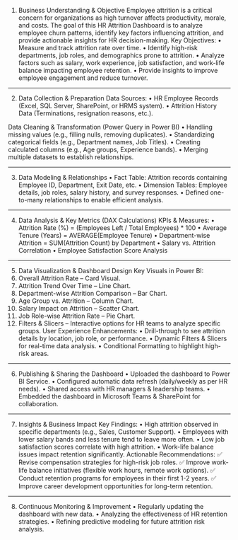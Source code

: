 1. Business Understanding & Objective
Employee attrition is a critical concern for organizations as high turnover affects productivity, morale, and costs. The goal of this HR Attrition Dashboard is to analyze employee churn patterns, identify key factors influencing attrition, and provide actionable insights for HR decision-making.
Key Objectives:
•	Measure and track attrition rate over time.
•	Identify high-risk departments, job roles, and demographics prone to attrition.
•	Analyze factors such as salary, work experience, job satisfaction, and work-life balance impacting employee retention.
•	Provide insights to improve employee engagement and reduce turnover.
________________________________________
2. Data Collection & Preparation
Data Sources:
•	HR Employee Records (Excel, SQL Server, SharePoint, or HRMS system).
•	Attrition History Data (Terminations, resignation reasons, etc.).

Data Cleaning & Transformation (Power Query in Power BI)
•	Handling missing values (e.g., filling nulls, removing duplicates).
•	Standardizing categorical fields (e.g., Department names, Job Titles).
•	Creating calculated columns (e.g., Age groups, Experience bands).
•	Merging multiple datasets to establish relationships.
________________________________________
3. Data Modeling & Relationships
•	Fact Table: Attrition records containing Employee ID, Department, Exit Date, etc.
•	Dimension Tables: Employee details, job roles, salary history, and survey responses.
•	Defined one-to-many relationships to enable efficient analysis.
________________________________________
4. Data Analysis & Key Metrics (DAX Calculations)
KPIs & Measures:
•	Attrition Rate (%) = (Employees Left / Total Employees) * 100
•	Average Tenure (Years) = AVERAGE(Employee Tenure)
•	Department-wise Attrition = SUM(Attrition Count) by Department
•	Salary vs. Attrition Correlation
•	Employee Satisfaction Score Analysis
________________________________________
5. Data Visualization & Dashboard Design
Key Visuals in Power BI:
1.	Overall Attrition Rate – Card Visual.
2.	Attrition Trend Over Time – Line Chart.
3.	Department-wise Attrition Comparison – Bar Chart.
4.	Age Group vs. Attrition – Column Chart.
5.	Salary Impact on Attrition – Scatter Chart.
6.	Job Role-wise Attrition Rate – Pie Chart.
7.	Filters & Slicers – Interactive options for HR teams to analyze specific groups.
User Experience Enhancements:
•	Drill-through to see attrition details by location, job role, or performance.
•	Dynamic Filters & Slicers for real-time data analysis.
•	Conditional Formatting to highlight high-risk areas.
________________________________________
6. Publishing & Sharing the Dashboard
•	Uploaded the dashboard to Power BI Service.
•	Configured automatic data refresh (daily/weekly as per HR needs).
•	Shared access with HR managers & leadership teams.
•	Embedded the dashboard in Microsoft Teams & SharePoint for collaboration.
________________________________________
7. Insights & Business Impact
Key Findings:
•	High attrition observed in specific departments (e.g., Sales, Customer Support).
•	Employees with lower salary bands and less tenure tend to leave more often.
•	Low job satisfaction scores correlate with high attrition.
•	Work-life balance issues impact retention significantly.
Actionable Recommendations:
✅ Revise compensation strategies for high-risk job roles.
✅ Improve work-life balance initiatives (flexible work hours, remote work options).
✅ Conduct retention programs for employees in their first 1-2 years.
✅ Improve career development opportunities for long-term retention.
________________________________________
8. Continuous Monitoring & Improvement
•	Regularly updating the dashboard with new data.
•	Analyzing the effectiveness of HR retention strategies.
•	Refining predictive modeling for future attrition risk analysis.
